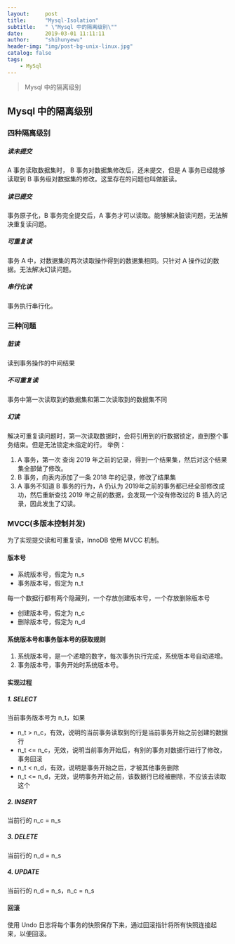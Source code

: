 ```yaml
---
layout:     post
title:      "Mysql-Isolation"
subtitle:   " \"Mysql 中的隔离级别\""
date:       2019-03-01 11:11:11
author:     "shihunyewu"
header-img: "img/post-bg-unix-linux.jpg"
catalog: false
tags:
    - MySql
---
```

> Mysql 中的隔离级别

## Mysql 中的隔离级别
### 四种隔离级别
##### 读未提交
A 事务读取数据集时， B 事务对数据集修改后，还未提交，但是 A 事务已经能够读取到 B 事务级对数据集的修改。这里存在的问题也叫做脏读。
##### 读已提交
事务原子化，B 事务完全提交后，A 事务才可以读取。能够解决脏读问题，无法解决重复读问题。
##### 可重复读
事务 A 中，对数据集的两次读取操作得到的数据集相同。只针对 A 操作过的数据。无法解决幻读问题。
##### 串行化读
事务执行串行化。

### 三种问题
##### 脏读
读到事务操作的中间结果
##### 不可重复读
事务中第一次读取到的数据集和第二次读取到的数据集不同
##### 幻读
解决可重复读问题时，第一次读取数据时，会将引用到的行数据锁定，直到整个事务结束。但是无法锁定未指定的行。
举例：
1. A 事务，第一次 查询 2019 年之前的记录，得到一个结果集，然后对这个结果集全部做了修改。
2. B 事务，向表内添加了一条 2018 年的记录，修改了结果集
3. A 事务不知道 B 事务的行为，A 仍认为 2019年之前的事务都已经全部修改成功，然后重新查找 2019 年之前的数据，会发现一个没有修改过的 B 插入的记录，因此发生了幻读。


### MVCC(多版本控制并发)
为了实现提交读和可重复读，InnoDB 使用 MVCC 机制。
#### 版本号
- 系统版本号，假定为 n_s
- 事务版本号，假定为 n_t

每一个数据行都有两个隐藏列，一个存放创建版本号，一个存放删除版本号
- 创建版本号，假定为 n_c
- 删除版本号，假定为 n_d

#### 系统版本号和事务版本号的获取规则
1. 系统版本号，是一个递增的数字，每次事务执行完成，系统版本号自动递增。
2. 事务版本号，事务开始时系统版本号。

#### 实现过程
##### 1. SELECT
当前事务版本号为 n_t，如果
- n_t > n_c，有效，说明的当前事务读取到的行是当前事务开始之前创建的数据行
- n_t <= n_c，无效，说明当前事务开始后，有别的事务对数据行进行了修改，事务回滚
- n_t < n_d，有效，说明是事务开始之后，才被其他事务删除
- n_t <= n_d，无效，说明事务开始之前，该数据行已经被删除，不应该去读取这个

##### 2. INSERT
当前行的 n_c = n_s

##### 3. DELETE
当前行的 n_d = n_s

##### 4. UPDATE
当前行的 n_d = n_s，n_c = n_s

#### 回滚
使用 Undo 日志将每个事务的快照保存下来，通过回滚指针将所有快照连接起来，以便回滚。
